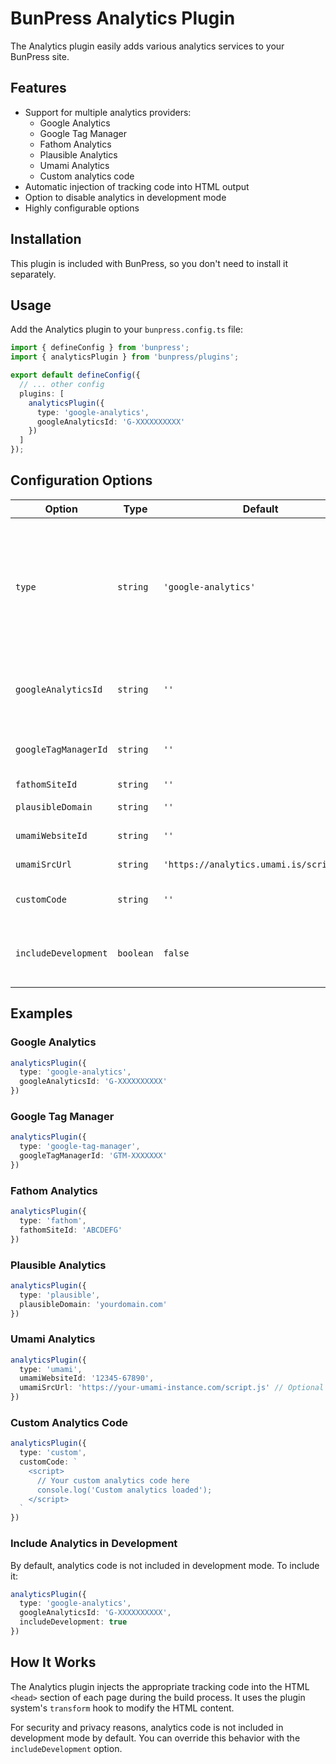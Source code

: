# BunPress Analytics Plugin

The Analytics plugin easily adds various analytics services to your BunPress site.

## Features

- Support for multiple analytics providers:
  - Google Analytics
  - Google Tag Manager 
  - Fathom Analytics
  - Plausible Analytics
  - Umami Analytics
  - Custom analytics code
- Automatic injection of tracking code into HTML output
- Option to disable analytics in development mode
- Highly configurable options

## Installation

This plugin is included with BunPress, so you don't need to install it separately.

## Usage

Add the Analytics plugin to your `bunpress.config.ts` file:

```typescript
import { defineConfig } from 'bunpress';
import { analyticsPlugin } from 'bunpress/plugins';

export default defineConfig({
  // ... other config
  plugins: [
    analyticsPlugin({
      type: 'google-analytics',
      googleAnalyticsId: 'G-XXXXXXXXXX'
    })
  ]
});
```

## Configuration Options

| Option | Type | Default | Description |
|--------|------|---------|-------------|
| `type` | `string` | `'google-analytics'` | Type of analytics to include (`'google-analytics'`, `'google-tag-manager'`, `'fathom'`, `'plausible'`, `'umami'`, or `'custom'`) |
| `googleAnalyticsId` | `string` | `''` | Google Analytics Measurement ID (G-XXXXXXXXXX) |
| `googleTagManagerId` | `string` | `''` | Google Tag Manager ID (GTM-XXXXXXX) |
| `fathomSiteId` | `string` | `''` | Fathom site ID |
| `plausibleDomain` | `string` | `''` | Plausible domain |
| `umamiWebsiteId` | `string` | `''` | Umami website ID |
| `umamiSrcUrl` | `string` | `'https://analytics.umami.is/script.js'` | Umami src URL |
| `customCode` | `string` | `''` | Custom analytics code to include |
| `includeDevelopment` | `boolean` | `false` | Whether to include analytics in development mode |

## Examples

### Google Analytics

```typescript
analyticsPlugin({
  type: 'google-analytics',
  googleAnalyticsId: 'G-XXXXXXXXXX'
})
```

### Google Tag Manager

```typescript
analyticsPlugin({
  type: 'google-tag-manager',
  googleTagManagerId: 'GTM-XXXXXXX'
})
```

### Fathom Analytics

```typescript
analyticsPlugin({
  type: 'fathom',
  fathomSiteId: 'ABCDEFG'
})
```

### Plausible Analytics

```typescript
analyticsPlugin({
  type: 'plausible',
  plausibleDomain: 'yourdomain.com'
})
```

### Umami Analytics

```typescript
analyticsPlugin({
  type: 'umami',
  umamiWebsiteId: '12345-67890',
  umamiSrcUrl: 'https://your-umami-instance.com/script.js' // Optional
})
```

### Custom Analytics Code

```typescript
analyticsPlugin({
  type: 'custom',
  customCode: `
    <script>
      // Your custom analytics code here
      console.log('Custom analytics loaded');
    </script>
  `
})
```

### Include Analytics in Development

By default, analytics code is not included in development mode. To include it:

```typescript
analyticsPlugin({
  type: 'google-analytics',
  googleAnalyticsId: 'G-XXXXXXXXXX',
  includeDevelopment: true
})
```

## How It Works

The Analytics plugin injects the appropriate tracking code into the HTML `<head>` section of each page during the build process. It uses the plugin system's `transform` hook to modify the HTML content.

For security and privacy reasons, analytics code is not included in development mode by default. You can override this behavior with the `includeDevelopment` option. 